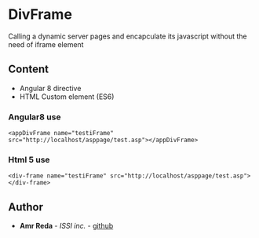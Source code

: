 # DivFrame
Calling a dynamic server pages and encapculate its javascript without the need of iframe element
## Content
* Angular 8 directive
* HTML Custom element (ES6)

### Angular8 use
```
<appDivFrame name="testiFrame" src="http://localhost/asppage/test.asp"></appDivFrame>
```
### Html 5 use 
```
<div-frame name="testiFrame" src="http://localhost/asppage/test.asp"></div-frame>
```

## Author

* **Amr Reda** - *ISSI inc.* - [github](https://github.com/AboLojy)
